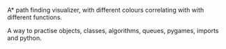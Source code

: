 A* path finding visualizer, with different colours correlating with with different functions.

A way to practise objects, classes, algorithms, queues, pygames, imports and python.
